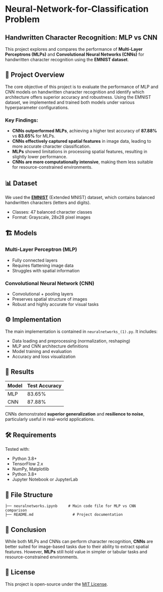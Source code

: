 
# Neural-Network-for-Classification Problem
## Handwritten Character Recognition: MLP vs CNN

This project explores and compares the performance of **Multi-Layer Perceptrons (MLPs)** and **Convolutional Neural Networks (CNNs)** for handwritten character recognition using the **EMNIST dataset**.

## 🧠 Project Overview

The core objective of this project is to evaluate the performance of MLP and CNN models on handwritten character recognition and identify which architecture offers superior accuracy and robustness. Using the EMNIST dataset, we implemented and trained both models under various hyperparameter configurations.

### Key Findings:

* **CNNs outperformed MLPs**, achieving a higher test accuracy of **87.88%** vs **83.65%** for MLPs.
* **CNNs effectively captured spatial features** in image data, leading to more accurate character classification.
* **MLPs** showed limitations in processing spatial features, resulting in slightly lower performance.
* **CNNs are more computationally intensive**, making them less suitable for resource-constrained environments.

## 📊 Dataset

We used the **[EMNIST](https://www.nist.gov/itl/products-and-services/emnist-dataset)** (Extended MNIST) dataset, which contains balanced handwritten characters (letters and digits).

* Classes: 47 balanced character classes
* Format: Grayscale, 28x28 pixel images

## 🏗️ Models

### Multi-Layer Perceptron (MLP)

* Fully connected layers
* Requires flattening image data
* Struggles with spatial information

### Convolutional Neural Network (CNN)

* Convolutional + pooling layers
* Preserves spatial structure of images
* Robust and highly accurate for visual tasks

## ⚙️ Implementation

The main implementation is contained in `neuralnetworks_(1).py`. It includes:

* Data loading and preprocessing (normalization, reshaping)
* MLP and CNN architecture definitions
* Model training and evaluation
* Accuracy and loss visualization

## 🚀 Results

| Model | Test Accuracy |
| ----- | ------------- |
| MLP   | 83.65%        |
| CNN   | 87.88%        |

CNNs demonstrated **superior generalization** and **resilience to noise**, particularly useful in real-world applications.

## 🛠️ Requirements
Tested with:

* Python 3.8+
* TensorFlow 2.x
* NumPy, Matplotlib
* Python 3.8+
* Jupyter Notebook or JupyterLab

## 📂 File Structure

```
├── neuralnetworks.ipynb     # Main code file for MLP vs CNN comparison
├── README.md                  # Project documentation
```

## 📌 Conclusion

While both MLPs and CNNs can perform character recognition, **CNNs** are better suited for image-based tasks due to their ability to extract spatial features. However, **MLPs** still hold value in simpler or tabular tasks and resource-constrained environments.

## 📄 License

This project is open-source under the [MIT License](LICENSE).
